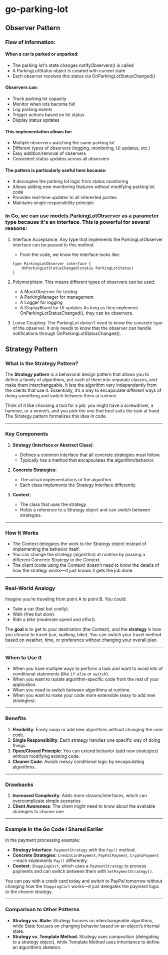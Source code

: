 # go-parking-lot

## Observer Pattern

### Flow of Information:

#### When a car is parked or unparked:
- The parking lot's state changes
notifyObservers() is called
- A ParkingLotStatus object is created with current state
- Each observer receives this status via OnParkingLotStatusChanged()

#### Observers can:
- Track parking lot capacity
- Monitor when lots become full
- Log parking events
- Trigger actions based on lot status
- Display status updates

#### This implementation allows for:
- Multiple observers watching the same parking lot
- Different types of observers (logging, monitoring, UI updates, etc.)
- Easy addition/removal of observers
- Consistent status updates across all observers

#### The pattern is particularly useful here because:
- It decouples the parking lot logic from status monitoring
- Allows adding new monitoring features without modifying parking lot code
- Provides real-time updates to all interested parties
- Maintains single responsibility principle

### In Go, we can use models.ParkingLotObserver as a parameter type because it's an interface. This is powerful for several reasons:

1. Interface Acceptance: Any type that implements the ParkingLotObserver interface can be passed to this method. 
   - From the code, we know the interface looks like:
   ```
   type ParkingLotObserver interface {
       OnParkingLotStatusChanged(status ParkingLotStatus)
   }
   ```

2. Polymorphism: This means different types of observers can be used:
   - A MockObserver for testing
   - A ParkingManager for management
   - A Logger for logging
   - A DisplayBoard for UI updates
    As long as they implement OnParkingLotStatusChanged(), they can be observers.

3. Loose Coupling: The  ParkingLot doesn't need to know the concrete type of the observer. It only needs to know that the observer can handle notifications through OnParkingLotStatusChanged().

## Strategy Pattern

### What is the Strategy Pattern?

The **Strategy pattern** is a behavioral design pattern that allows you to define a family of algorithms, put each of them into separate classes, and make them interchangeable. It lets the algorithm vary independently from the clients that use it. Essentially, it’s a way to encapsulate different ways of doing something and switch between them at runtime.

Think of it like choosing a tool for a job: you might have a screwdriver, a hammer, or a wrench, and you pick the one that best suits the task at hand. The Strategy pattern formalizes this idea in code.

---

### Key Components

1. **Strategy (Interface or Abstract Class)**:
   - Defines a common interface that all concrete strategies must follow.
   - Typically has a method that encapsulates the algorithm/behavior.

2. **Concrete Strategies**:
   - The actual implementations of the algorithm.
   - Each class implements the Strategy interface differently.

3. **Context**:
   - The class that uses the strategy.
   - Holds a reference to a Strategy object and can switch between strategies.

---

### How It Works

- The Context delegates the work to the Strategy object instead of implementing the behavior itself.
- You can change the strategy (algorithm) at runtime by passing a different Concrete Strategy to the Context.
- The client (code using the Context) doesn’t need to know the details of how the strategy works—it just knows it gets the job done.

---

### Real-World Analogy

Imagine you’re traveling from point A to point B. You could:
- Take a car (fast but costly).
- Walk (free but slow).
- Ride a bike (moderate speed and effort).

The **goal** is to get to your destination (the Context), and the **strategy** is how you choose to travel (car, walking, bike). You can switch your travel method based on weather, time, or preference without changing your overall plan.

---

### When to Use It

- When you have multiple ways to perform a task and want to avoid lots of conditional statements (like `if-else` or `switch`).
- When you want to isolate algorithm-specific code from the rest of your application.
- When you need to switch between algorithms at runtime.
- When you want to make your code more extensible (easy to add new strategies).

---

### Benefits

1. **Flexibility**: Easily swap or add new algorithms without changing the core code.
2. **Single Responsibility**: Each strategy handles one specific way of doing things.
3. **Open/Closed Principle**: You can extend behavior (add new strategies) without modifying existing code.
4. **Cleaner Code**: Avoids messy conditional logic by encapsulating algorithms.

---

### Drawbacks

1. **Increased Complexity**: Adds more classes/interfaces, which can overcomplicate simple scenarios.
2. **Client Awareness**: The client might need to know about the available strategies to choose one.

---

### Example in the Go Code I Shared Earlier

In the payment processing example:
- **Strategy Interface**: `PaymentStrategy` with the `Pay()` method.
- **Concrete Strategies**: `CreditCardPayment`, `PayPalPayment`, `CryptoPayment`—each implements `Pay()` differently.
- **Context**: `ShoppingCart`, which uses a `PaymentStrategy` to process payments and can switch between them with `SetPaymentStrategy()`.

You can pay with a credit card today and switch to PayPal tomorrow without changing how the `ShoppingCart` works—it just delegates the payment logic to the chosen strategy.

---

### Comparison to Other Patterns

- **Strategy vs. State**: Strategy focuses on interchangeable algorithms, while State focuses on changing behavior based on an object’s internal state.
- **Strategy vs. Template Method**: Strategy uses composition (delegating to a strategy object), while Template Method uses inheritance to define an algorithm’s skeleton.
